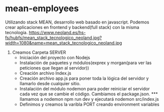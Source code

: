 # mean-employees
Utilizando stack MEAN, desarrollo web basado en javascript. Podemos crear aplicaciones en frontend y backend(full stack) con la misma tecnologia.
https://www.neoland.es/hs-fs/hubfs/mean_stack_tecnologico_neoland.jpg?width=1080&name=mean_stack_tecnologico_neoland.jpg
1. Creamos Carpeta SERVER
    - Iniciación del proyecto con Nodejs
    - Instalación de paquetes y módulos(exprex y morgan(para ver las peticiones que llegan al servidor))
    - Creación archivo Index.js
    - Creación archivo app.js para poner toda la lógica del servidor y llamarlo desde cualquier sitio.
    - Instalación del módulo nodemon para poder reiniciar el servidor cada vez que se cambie el código. Cambiamos el package.json.
    *** llamamos a nodemon npm run dev y ejecutará nodemon src/index.js
    - Definimos y creamos la varibla PORT creando environment variables

    
